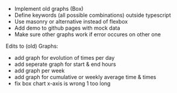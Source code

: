 
- Implement old graphs (Box)
- Define keywords (all possible combinations) outside typescript
- Use masonry or alternative instead of flexbox
- Add demo to github pages with mock data
- Make sure other graphs work if error occures on other one

Edits to (old) Graphs:

- add graph for evolution of times per day
- add seperate graph for start & end hours
- add graph per week
- add graph for cumulative or weekly average time & times
- fix box chart x-axis is wrong 1 too long

